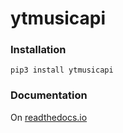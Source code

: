 # ytmusicapi

### Installation

`pip3 install ytmusicapi`

### Documentation

On [readthedocs.io](https://ytmusicapi.readthedocs.io/en/latest/)

